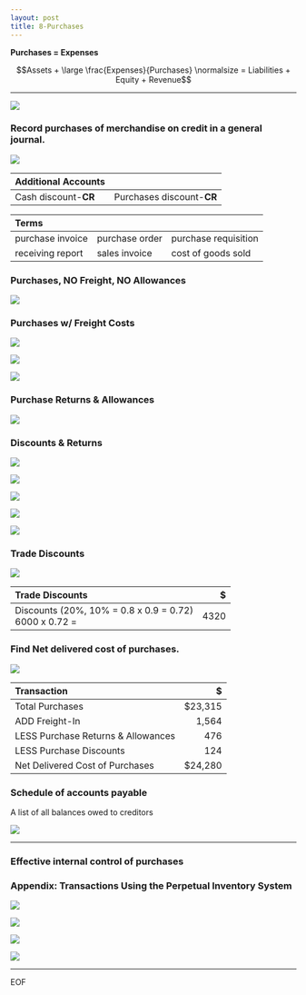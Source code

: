 ```yaml
---
layout: post
title: 8-Purchases
---
```



**Purchases = Expenses**

$$Assets + \large \frac{Expenses}{Purchases} \normalsize = Liabilities + Equity + Revenue$$

---

![](/assets/mc-graw-accounting-course/chap8.purchases/1.objectives.png)


### Record purchases of merchandise on credit in a general journal.

![](/assets/mc-graw-accounting-course/chap8.purchases/2.purchase.acts.png)

| Additional Accounts ||
|:-|:-|
|Cash discount-**CR**|Purchases discount-**CR**|


|**Terms**|||
|:-|:-|:-|
|purchase invoice|purchase order|purchase requisition|
|receiving report|sales invoice|cost of goods sold|


### Purchases, NO Freight, NO Allowances

![](/assets/mc-graw-accounting-course/chap8.purchases/3.basic.purchase.transactions.png)


### Purchases w/ Freight Costs

![](/assets/mc-graw-accounting-course/chap8.purchases/202.fob.png)

![](/assets/mc-graw-accounting-course/chap8.purchases/4.purchase.N.returns.w.freight.png)

![](/assets/mc-graw-accounting-course/chap8.purchases/203.merch.w.freight.png)

### Purchase Returns & Allowances

![](/assets/mc-graw-accounting-course/chap8.purchases/5.purcahse.allowances.redux.png)


### Discounts & Returns

![](/assets/mc-graw-accounting-course/chap8.purchases/6.purchase.w.discount.w.return.png)

![](/assets/mc-graw-accounting-course/chap8.purchases/7.eom.png)

![](/assets/mc-graw-accounting-course/chap8.purchases/100.purchase.w.discount.png)

![](/assets/mc-graw-accounting-course/chap8.purchases/205.purchase.discounts.w.discount.png)

![](/assets/mc-graw-accounting-course/chap8.purchases/206.acct.payable.w.discount.cash.png)

### Trade Discounts

![](/assets/mc-graw-accounting-course/chap8.purchases/8.using.trade.discounts.png)

|Trade Discounts|$|
|:-|-:|
|Discounts (20%, 10% = 0.8 x 0.9 = 0.72)<br>6000 x 0.72 = |4320|

### Find Net delivered cost of purchases.

![](/assets/mc-graw-accounting-course/chap8.purchases/9.net.delivery.costs.png)

|Transaction|$|
|:-|-:|
|Total Purchases|$23,315|
|ADD Freight-In|1,564|
|LESS Purchase Returns & Allowances|476|
|LESS Purchase Discounts|124|
|Net Delivered Cost of Purchases|$24,280|


### Schedule of accounts payable
A list of all balances owed to creditors

![](/assets/mc-graw-accounting-course/chap8.purchases/101.schedule.of.acct.payable.png)


---


### Effective internal control of purchases

### Appendix: Transactions Using the Perpetual Inventory System

![](/assets/mc-graw-accounting-course/chap8.purchases/201.merch.inventory.png)

![](/assets/mc-graw-accounting-course/chap8.purchases/207.cost.of.goods.acct.png)

![](/assets/mc-graw-accounting-course/chap8.purchases/208.cost.of.goods.transactions.png)

![](/assets/mc-graw-accounting-course/chap8.purchases/209.cost.goods.merch.sales.png)

---

EOF
